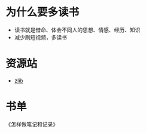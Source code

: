 # 为什么要多读书
  - 读书就是借命、体会不同人的思想、情感、经历、知识
  - 减少刷短视频，多读书
# 资源站
  - [zlib](https://zlib.wwwnav.com/)

# 书单
《怎样做笔记和记录》